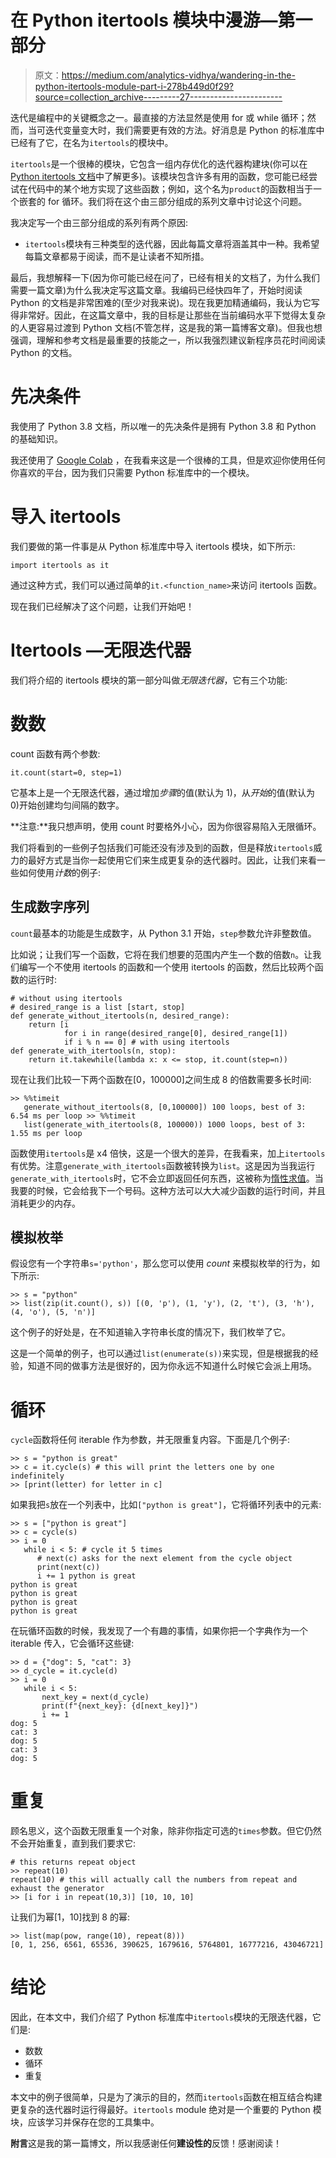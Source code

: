 # 在 Python itertools 模块中漫游—第一部分

> 原文：<https://medium.com/analytics-vidhya/wandering-in-the-python-itertools-module-part-i-278b449d0f29?source=collection_archive---------27----------------------->

迭代是编程中的关键概念之一。最直接的方法显然是使用 for 或 while 循环；然而，当可迭代变量变大时，我们需要更有效的方法。好消息是 Python 的标准库中已经有了它，在名为`itertools`的模块中。

`itertools`是一个很棒的模块，它包含一组内存优化的迭代器构建块(你可以在 [Python itertools 文档](https://docs.python.org/3.8/library/itertools.html)中了解更多)。该模块包含许多有用的函数，您可能已经尝试在代码中的某个地方实现了这些函数；例如，这个名为`product`的函数相当于一个嵌套的 for 循环。我们将在这个由三部分组成的系列文章中讨论这个问题。

我决定写一个由三部分组成的系列有两个原因:
- `itertools`模块有三种类型的迭代器，因此每篇文章将涵盖其中一种。我希望每篇文章都易于阅读，而不是让读者不知所措。

最后，我想解释一下(因为你可能已经在问了，已经有相关的文档了，为什么我们需要一篇文章)为什么我决定写这篇文章。我编码已经快四年了，开始时阅读 Python 的文档是非常困难的(至少对我来说)。现在我更加精通编码，我认为它写得非常好。因此，在这篇文章中，我的目标是让那些在当前编码水平下觉得太复杂的人更容易过渡到 Python 文档(不管怎样，这是我的第一篇博客文章)。但我也想强调，理解和参考文档是最重要的技能之一，所以我强烈建议新程序员花时间阅读 Python 的文档。

# 先决条件

我使用了 Python 3.8 文档，所以唯一的先决条件是拥有 Python 3.8 和 Python 的基础知识。

我还使用了 [Google Colab](https://colab.research.google.com) ，在我看来这是一个很棒的工具，但是欢迎你使用任何你喜欢的平台，因为我们只需要 Python 标准库中的一个模块。

# 导入 itertools

我们要做的第一件事是从 Python 标准库中导入 itertools 模块，如下所示:

```
import itertools as it
```

通过这种方式，我们可以通过简单的`it.<function_name>`来访问 itertools 函数。

现在我们已经解决了这个问题，让我们开始吧！

# Itertools —无限迭代器

我们将介绍的 itertools 模块的第一部分叫做*无限迭代器*，它有三个功能:

# 数数

count 函数有两个参数:

```
it.count(start=0, step=1)
```

它基本上是一个无限迭代器，通过增加*步骤*的值(默认为 1)，从*开始*的值(默认为 0)开始创建均匀间隔的数字。

**注意:**我只想声明，使用 count 时要格外小心，因为你很容易陷入无限循环。

我们将看到的一些例子包括我们可能还没有涉及到的函数，但是释放`itertools`威力的最好方式是当你一起使用它们来生成更复杂的迭代器时。因此，让我们来看一些如何使用*计数*的例子:

## 生成数字序列

`count`最基本的功能是生成数字，从 Python 3.1 开始，`step`参数允许非整数值。

比如说；让我们写一个函数，它将在我们想要的范围内产生一个数的倍数`n`。让我们编写一个不使用 itertools 的函数和一个使用 itertools 的函数，然后比较两个函数的运行时:

```
# without using itertools
# desired_range is a list [start, stop]
def generate_without_itertools(n, desired_range): 
    return [i 
            for i in range(desired_range[0], desired_range[1]) 
            if i % n == 0] # with using itertools 
def generate_with_itertools(n, stop): 
    return it.takewhile(lambda x: x <= stop, it.count(step=n))
```

现在让我们比较一下两个函数在[0，100000]之间生成 8 的倍数需要多长时间:

```
>> %%timeit 
   generate_without_itertools(8, [0,100000]) 100 loops, best of 3: 6.54 ms per loop >> %%timeit 
   list(generate_with_itertools(8, 100000)) 1000 loops, best of 3: 1.55 ms per loop
```

函数使用`itertools`是 x4 倍快，这是一个很大的差异，在我看来，加上`itertools`有优势。注意`generate_with_itertools`函数被转换为`list`。这是因为当我运行`generate_with_itertools`时，它不会立即返回任何东西，这被称为[惰性求值](https://en.wikipedia.org/wiki/Lazy_evaluation)。当我要的时候，它会给我下一个号码。这种方法可以大大减少函数的运行时间，并且消耗更少的内存。

## 模拟枚举

假设您有一个字符串`s='python'`，那么您可以使用 *count* 来模拟枚举的行为，如下所示:

```
>> s = "python" 
>> list(zip(it.count(), s)) [(0, 'p'), (1, 'y'), (2, 't'), (3, 'h'), (4, 'o'), (5, 'n')]
```

这个例子的好处是，在不知道输入字符串长度的情况下，我们枚举了它。

这是一个简单的例子，也可以通过`list(enumerate(s))`来实现，但是根据我的经验，知道不同的做事方法是很好的，因为你永远不知道什么时候它会派上用场。

# 循环

`cycle`函数将任何 iterable 作为参数，并无限重复内容。下面是几个例子:

```
>> s = "python is great" 
>> c = it.cycle(s) # this will print the letters one by one indefinitely
>> [print(letter) for letter in c]
```

如果我把`s`放在一个列表中，比如`["python is great"]`，它将循环列表中的元素:

```
>> s = ["python is great"] 
>> c = cycle(s) 
>> i = 0 
   while i < 5: # cycle it 5 times
      # next(c) asks for the next element from the cycle object 
      print(next(c)) 
      i += 1 python is great 
python is great 
python is great 
python is great 
python is great
```

在玩循环函数的时候，我发现了一个有趣的事情，如果你把一个字典作为一个 iterable 传入，它会循环这些键:

```
>> d = {"dog": 5, "cat": 3} 
>> d_cycle = it.cycle(d) 
>> i = 0 
   while i < 5: 
       next_key = next(d_cycle) 
       print(f"{next_key}: {d[next_key]}") 
       i += 1 
dog: 5 
cat: 3 
dog: 5 
cat: 3 
dog: 5
```

# 重复

顾名思义，这个函数无限重复一个对象，除非你指定可选的`times`参数。但它仍然不会开始重复，直到我们要求它:

```
# this returns repeat object 
>> repeat(10) 
repeat(10) # this will actually call the numbers from repeat and exhaust the generator 
>> [i for i in repeat(10,3)] [10, 10, 10]
```

让我们为幂[1，10]找到 8 的幂:

```
>> list(map(pow, range(10), repeat(8))) 
[0, 1, 256, 6561, 65536, 390625, 1679616, 5764801, 16777216, 43046721]
```

# 结论

因此，在本文中，我们介绍了 Python 标准库中`itertools`模块的无限迭代器，它们是:

*   数数
*   循环
*   重复

本文中的例子很简单，只是为了演示的目的，然而`itertools`函数在相互结合构建更复杂的迭代器时运行得最好。`itertools` module 绝对是一个重要的 Python 模块，应该学习并保存在您的工具集中。

**附言**这是我的第一篇博文，所以我感谢任何**建设性的**反馈！感谢阅读！